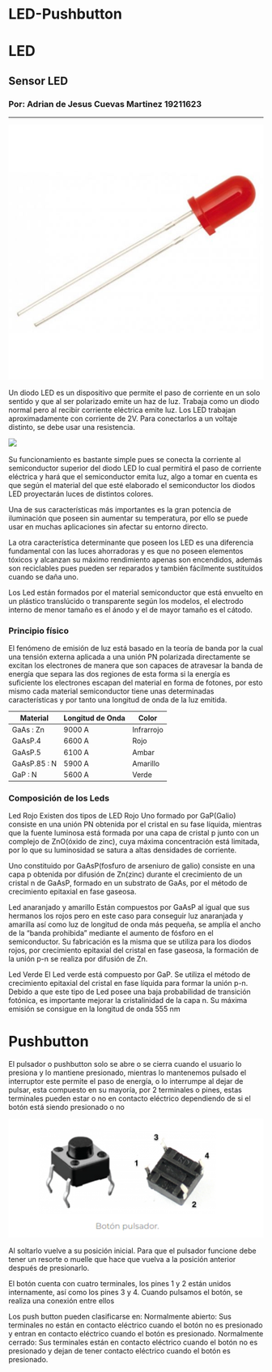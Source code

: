 # LED-Pushbutton
# LED
## Sensor LED
### Por: Adrian de Jesus Cuevas Martinez 19211623
------
![](LEDRojo.jpg)

Un diodo LED es un dispositivo que permite el paso de corriente en un solo sentido y que al ser polarizado
emite un haz de luz. Trabaja como un diodo normal pero al recibir corriente eléctrica emite luz. Los LED
trabajan aproximadamente con corriente de 2V. Para conectarlos a un voltaje distinto, se debe usar una
resistencia.

![](Led.jpg)

Su funcionamiento es bastante simple pues se conecta la corriente al semiconductor superior del diodo LED lo cual permitirá el paso de corriente eléctrica y hará que el semiconductor emita luz, algo a tomar en cuenta es que según el material del que esté elaborado el semiconductor los diodos LED proyectarán luces de distintos colores.

Una de sus características más importantes es la gran potencia de iluminación que poseen sin aumentar su temperatura, por ello se puede usar en muchas aplicaciones sin afectar su entorno directo.

La otra característica determinante que poseen los LED es una diferencia fundamental con las luces ahorradoras y es que no poseen elementos tóxicos y alcanzan su máximo rendimiento apenas son encendidos, además son reciclables pues pueden ser reparados y también fácilmente sustituidos cuando se daña uno.

Los Led están formados por el material semiconductor que está envuelto en un plástico translúcido o transparente según los modelos, el electrodo interno de menor tamaño es el ánodo y el de mayor tamaño es el cátodo.

### Principio físico
El fenómeno de emisión de luz está basado en la teoría de banda por la cual una tensión externa aplicada a una unión PN polarizada directamente se excitan los electrones de manera que son capaces de atravesar la banda de energía que separa las dos regiones de esta forma si la energía es suficiente los electrones escapan del material en forma de fotones, por esto mismo cada material semiconductor tiene unas determinadas características y por tanto una longitud de onda de la luz emitida.

|  Material |  Longitud de Onda | Color  |   
|---|---|---|
| GaAs : Zn  | 9000 A  |  Infrarrojo |  
| GaAsP.4  |  6600 A | Rojo  |  
| GaAsP.5  | 6100 A | Ambar  |   
| GaAsP.85 : N  | 5900 A  | Amarillo  |  
| GaP : N  | 5600 A  | Verde  |  

### Composición de los Leds
Led Rojo
Existen dos tipos de LED Rojo
Uno formado por GaP(Galio) consiste en una unión PN obtenida por el cristal en su fase líquida, mientras que la fuente luminosa está formada por una capa de cristal p junto con un complejo de ZnO(óxido de zinc), cuya máxima concentración está limitada, por lo que su luminosidad se satura a altas densidades de corriente. 

Uno constituido por GaAsP(fosfuro de arseniuro de galio) consiste en una capa p obtenida por difusión de Zn(zinc) durante el crecimiento de un cristal n de GaAsP, formado en un substrato de GaAs, por el método de crecimiento epitaxial en fase gaseosa.
 
Led anaranjado y amarillo
Están compuestos por GaAsP al igual que sus hermanos los rojos pero en este caso para conseguir luz anaranjada y amarilla así como luz de longitud de onda más pequeña, se amplía el ancho de la “banda prohibida” mediante el aumento de fósforo en el semiconductor.
Su fabricación es la misma que se utiliza para los diodos rojos, por crecimiento epitaxial del cristal en fase gaseosa, la formación de la unión p-n se realiza por difusión de Zn.

Led Verde
El Led verde está compuesto por GaP. Se utiliza el método de crecimiento epitaxial del cristal en fase líquida para formar la unión p-n.
Debido a que este tipo de Led posee una baja probabilidad de transición fotónica, es importante mejorar la cristalinidad de la capa n. Su máxima emisión se consigue en la longitud de onda 555 nm



# Pushbutton
El pulsador o pushbutton solo se abre o se cierra cuando el usuario lo presiona y lo mantiene presionado, mientras lo mantenemos pulsado el interruptor este permite el  paso de energía, o lo interrumpe al dejar de pulsar, esta compuesto en su mayoría, por 2 terminales o pines, estas terminales pueden estar o no en contacto eléctrico dependiendo de si el botón está siendo presionado o no

![](Pushbotton.PNG)

Al soltarlo vuelve a su posición inicial.
Para que el pulsador funcione debe tener un resorte o muelle que hace que vuelva a la posición anterior después de presionarlo.

El botón cuenta con cuatro terminales, los pines 1 y 2 están unidos internamente, así como los pines 3 y 4. Cuando pulsamos el botón, se realiza una conexión entre ellos

Los push button pueden clasificarse en:
Normalmente abierto: Sus terminales no están en contacto eléctrico cuando el botón no es presionado y entran en contacto eléctrico cuando el botón es presionado.
Normalmente cerrado: Sus terminales están en contacto eléctrico cuando el botón no es presionado y dejan de tener contacto eléctrico cuando el botón es presionado.





 
